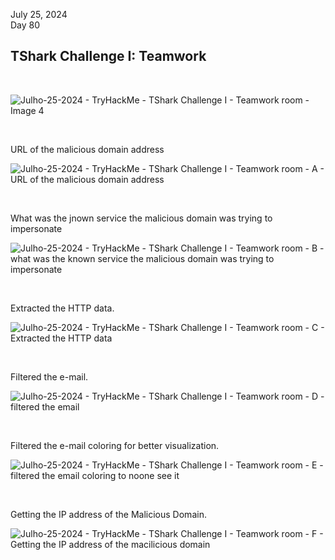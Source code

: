 
July 25, 2024<br> 
Day 80<br>

<h2>TShark Challenge I: Teamwork</h2>
<p></p>

<br>

![Julho-25-2024 - TryHackMe - TShark Challenge I - Teamwork room - Image 4](https://github.com/user-attachments/assets/20814343-df6c-44e7-9ff2-5dc8495a96dd)


<br>
<p>URL of the malicious domain address</p>

![Julho-25-2024 - TryHackMe - TShark Challenge I - Teamwork room - A - URL of the malicious domain address](https://github.com/user-attachments/assets/550add54-844e-43f6-9902-acf8a34d2500)


<br>
<p>What was the jnown service the malicious domain was trying to impersonate</p>

![Julho-25-2024 - TryHackMe - TShark Challenge I - Teamwork room - B - what was the known service the malicious domain was trying to impersonate](https://github.com/user-attachments/assets/2fb37ee8-0f71-47b9-8cbf-615b45ff8cca)


<br>
<p>Extracted the HTTP data.</p>

![Julho-25-2024 - TryHackMe - TShark Challenge I - Teamwork room - C - Extracted the HTTP data](https://github.com/user-attachments/assets/164304e8-3d10-4f26-b1fc-34868388b997)


<br>
<p>Filtered the e-mail.</p>

![Julho-25-2024 - TryHackMe - TShark Challenge I - Teamwork room - D - filtered the email](https://github.com/user-attachments/assets/3aac847e-7fc5-4411-9186-fc7b64151b67)


<br>
<p>Filtered the e-mail coloring for better visualization.</p>

![Julho-25-2024 - TryHackMe - TShark Challenge I - Teamwork room - E - filtered the email coloring to noone see it](https://github.com/user-attachments/assets/8c8133b1-2ec2-4236-8bed-6d2689c13dae)


<br>
<p>Getting the IP address of the Malicious Domain.</p>

![Julho-25-2024 - TryHackMe - TShark Challenge I - Teamwork room - F - Getting the IP address of the macilicious domain](https://github.com/user-attachments/assets/05aca756-3139-4d1a-af61-c849c102d5b2)
